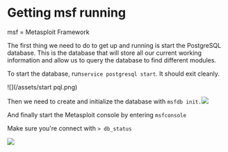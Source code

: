 # Getting msf running

msf = Metasploit Framework

The first thing we need to do to get up and running is start the  PostgreSQL database. This is the database that will store all our current working information and allow us to query the database to find different modules.

To start the database, run`service postgresql start`. It should exit cleanly.

![](/assets/start pql.png)

Then we need to create and initialize the database with `msfdb init.`![](/assets/init_db.png)

And finally start the Metasploit console by entering `msfconsole`

Make sure you're connect with `> db_status`

![](/assets/dbstatus.png)

